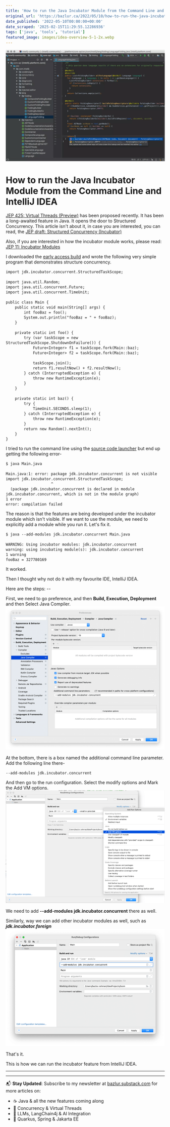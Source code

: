 ```yaml
---
title: 'How to run the Java Incubator Module from the Command Line and IntelliJ IDEA'
original_url: 'https://bazlur.ca/2022/05/10/how-to-run-the-java-incubator-module-from-the-command-line-and-intellij-idea/'
date_published: '2022-05-10T00:00:00+00:00'
date_scraped: '2025-02-15T11:29:55.12286936'
tags: ['java', 'tools', 'tutorial']
featured_image: images/idea-overview-5-1-2x.webp
---
```


![](images/idea-overview-5-1-2x.webp)

How to run the Java Incubator Module from the Command Line and IntelliJ IDEA
============================================================================

[JEP 425: Virtual Threads (Preview)](https://openjdk.java.net/jeps/425) has been proposed recently. It has been a long-awaited feature in Java. It opens the door to Structured Concurrency. This article isn't about it, in case you are interested, you can read, the [JEP draft: Structured Concurrency (Incubator)](https://openjdk.java.net/jeps/8277129)

Also, if you are interested in how the incubator module works, please read: [JEP 11: Incubator Modules](https://openjdk.java.net/jeps/11)

I downloaded the [early access build](https://jdk.java.net/loom/) and wrote the following very simple program that demonstrates structure concurrency.

```
import jdk.incubator.concurrent.StructuredTaskScope;

import java.util.Random;
import java.util.concurrent.Future;
import java.util.concurrent.TimeUnit;

public class Main {
    public static void main(String[] args) {
        int fooBaz = foo();
        System.out.println("fooBaz = " + fooBaz);
    }

    private static int foo() {
        try (var taskScope = new StructuredTaskScope.ShutdownOnFailure()) {
            Future<Integer> f1 = taskScope.fork(Main::baz);
            Future<Integer> f2 = taskScope.fork(Main::baz);

            taskScope.join();
            return f1.resultNow() + f2.resultNow();
        } catch (InterruptedException e) {
            throw new RuntimeException(e);
        }
    }

    private static int baz() {
        try {
            TimeUnit.SECONDS.sleep(1);
        } catch (InterruptedException e) {
            throw new RuntimeException(e);
        }
        return new Random().nextInt();
    }
}
```

I tried to run the command line using the [source code launcher](https://openjdk.java.net/jeps/330) but end up getting the following error-

```
$ java Main.java 

Main.java:1: error: package jdk.incubator.concurrent is not visible
import jdk.incubator.concurrent.StructuredTaskScope;
                    ^
  (package jdk.incubator.concurrent is declared in module jdk.incubator.concurrent, which is not in the module graph)
1 error
error: compilation failed
```

The reason is that the features are being developed under the incubator module which isn't visible. If we want to use the module, we need to explicitly add a module while you run it. Let's fix it.

```
$ java --add-modules jdk.incubator.concurrent Main.java

WARNING: Using incubator modules: jdk.incubator.concurrent
warning: using incubating module(s): jdk.incubator.concurrent
1 warning
fooBaz = 327780169
```

It worked.  


Then I thought why not do it with my favourite IDE, IntelliJ IDEA.   


Here are the steps: --

First, we need to go preference, and then **Build, Execution, Deployment** and then Select Java Compiler.
![](images/screen-shot-2022-05-09-at-11.43.12-pm-1024x917.png)

At the bottom, there is a box named the additional command line parameter. Add the following line there-

```
--add-modules jdk.incubator.concurrent
```

And then go to the run configuration. Select the modify options and Mark the Add VM options.
![](images/screen-shot-2022-05-08-at-5.04.39-am-1024x722.png)

We need to add **--add-modules jdk.incubator.concurrent** there as well.

Similarly, way we can add other incubator modules as well, such as ***jdk.incubator.foreign***
![](images/screen-shot-2022-05-09-at-11.43.35-pm-1024x751.png)

That's it.

This is how we can run the incubator feature from IntelliJ IDEA.  

*** ** * ** ***

---

📬 **Stay Updated**: Subscribe to my newsletter at [bazlur.substack.com](https://bazlur.substack.com/) for more articles on:
- ☕ Java & all the new features coming along
- 🧵 Concurrency & Virtual Threads
- 🧠 LLMs, LangChain4j & AI Integration
- 🚀 Quarkus, Spring & Jakarta EE
